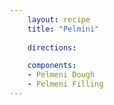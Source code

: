 ```yaml
---
    layout: recipe
    title: "Pelmini"
    
    directions:

    components:
    - Pelmeni Dough
    - Pelmeni Filling
---
```

